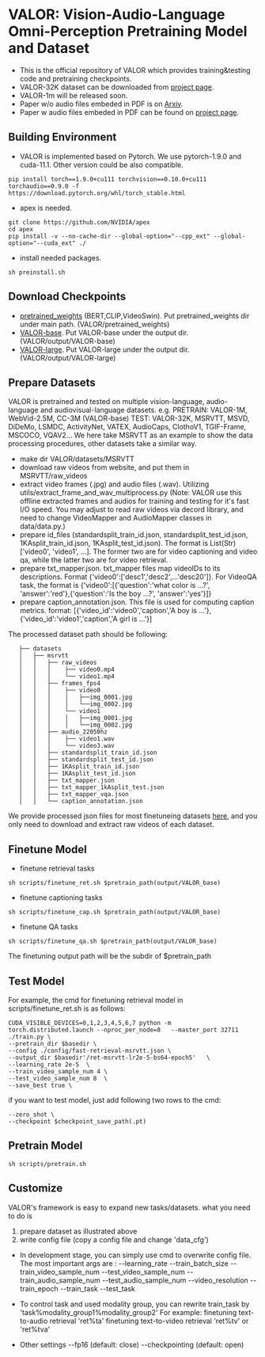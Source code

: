 # VALOR: Vision-Audio-Language Omni-Perception Pretraining Model and Dataset
- This is the official repository of VALOR which provides training&testing code and pretraining checkpoints.
- VALOR-32K dataset can be downloaded from  [project page](https://casia-iva-group.github.io/projects/VALOR/download.html).
- VALOR-1m will be released soon.
- Paper w/o audio files embeded in PDF is on [Arxiv](https://arxiv.org/abs/2304.08345).
- Paper w audio files embeded in PDF can be found on [project page](https://casia-iva-group.github.io/projects/VALOR/download.html).

## Building Environment
- VALOR is implemented based on Pytorch. We use pytorch-1.9.0 and cuda-11.1. Other version could be also compatible.

```
pip install torch==1.9.0+cu111 torchvision==0.10.0+cu111 torchaudio==0.9.0 -f https://download.pytorch.org/whl/torch_stable.html
```

- apex is needed. 
```
git clone https://github.com/NVIDIA/apex
cd apex
pip install -v --no-cache-dir --global-option="--cpp_ext" --global-option="--cuda_ext" ./
```
- install needed packages.
```
sh preinstall.sh
```

## Download Checkpoints
- [pretrained_weights](https://drive.google.com/file/d/1KyqOzQIzNcL1Q9uEGmDECHfU-8CCd4kk/view?usp=sharing) (BERT,CLIP,VideoSwin).
Put pretrained_weights dir under main path. (VALOR/pretrained_weights)
- [VALOR-base](https://drive.google.com/file/d/1l-G255vTPt6XKMK-Ln42Jz_raGzipL84/view?usp=sharing).
Put VALOR-base  under the output dir. (VALOR/output/VALOR-base)
- [VALOR-large](https://drive.google.com/file/d/1qFb9ejO-FLUTfZQkW_IFJrFEWyxjs72k/view?usp=sharing).
Put VALOR-large  under the output dir. (VALOR/output/VALOR-large)


## Prepare Datasets
VALOR is pretrained and tested on multiple vision-language, audio-language and audiovisual-language datasets. 
e.g. PRETRAIN: VALOR-1M, WebVid-2.5M, CC-3M (VALOR-base)
TEST: VALOR-32K, MSRVTT, MSVD, DiDeMo, LSMDC, ActivityNet, VATEX, AudioCaps, ClothoV1, TGIF-Frame, MSCOCO, VQAV2...
We here take MSRVTT as an example to show the data processing procedures, other datasets take a similar way.

- make dir VALOR/datasets/MSRVTT
- download raw videos from website, and put them in MSRVTT/raw_videos
- extract video frames (.jpg) and audio files (.wav). Utilizing utils/extract_frame_and_wav_multiprocess.py (Note: VALOR use this offline extracted frames and audios for training and testing for it's fast I/O speed. You may adjust to read raw videos via decord library, and need to change VideoMapper and AudioMapper classes in data/data.py.)
- prepare id_files (standardsplit_train_id.json, standardsplit_test_id.json, 1KAsplit_train_id.json, 1KAsplit_test_id.json). The format is List(Str) ['video0', 'video1', ...]. The former two are for video captioning and video qa, while the latter two are for video retrieval.  
- prepare txt_mapper.json. txt_mapper files map videoIDs to its descriptions. Format {'video0':['desc1','desc2',...'desc20']}. For VideoQA task, the format is {'video0':[{'question':'what color is ...?', 'answer':'red'},{'question':'Is the boy ...?', 'answer':'yes'}]}
- prepare caption_annotation.json. This file is used for computing caption metrics. format: [{'video_id':'video0','caption','A boy is ...'}, {'video_id':'video1','caption','A girl is ...'}]

The processed  dataset path should be following:
 ```
    ├── datasets
    │   ├── msrvtt
    │   │   ├── raw_videos
    │   │   │    ├── video0.mp4
    │   │   │    └── video1.mp4
    │   │   ├── frames_fps4
    │   │   │    ├── video0
    │   │   │    │   ├──img_0001.jpg
    │   │   │    │   └──img_0002.jpg
    │   │   │    └── video1
    │   │   │    │   ├──img_0001.jpg
    │   │   │    │   └──img_0002.jpg
    │   │   ├── audio_22050hz
    │   │   │    ├── video1.wav
    │   │   │    └── video3.wav
    │   │   ├── standardsplit_train_id.json
    │   │   ├── standardsplit_test_id.json
    │   │   ├── 1KAsplit_train_id.json
    │   │   ├── 1KAsplit_test_id.json
    │   │   ├── txt_mapper.json
    │   │   ├── txt_mapper_1kAsplit_test.json    
    │   │   ├── txt_mapper_vqa.json    
    │   │   └── caption_annotation.json    
```
We provide processed json files for most finetuneing datasets [here](https://drive.google.com/file/d/1pWym3bMNW_WrOZCi5Ls-wKFpaPMbLOio/view?usp=sharing), and you only need to download and extract raw videos of each dataset.


## Finetune  Model
- finetune retrieval tasks
```
sh scripts/finetune_ret.sh $pretrain_path(output/VALOR_base)
```
- finetune captioning tasks
```
sh scripts/finetune_cap.sh $pretrain_path(output/VALOR_base)
```
- finetune QA tasks
```
sh scripts/finetune_qa.sh $pretrain_path(output/VALOR_base)
```
The finetuning output path will be the subdir of $pretrain_path

## Test Model
For example, the cmd for finetuning retrieval model  in scripts/finetune_ret.sh is as follows:

```
CUDA_VISIBLE_DEVICES=0,1,2,3,4,5,6,7 python -m torch.distributed.launch --nproc_per_node=8   --master_port 32711 ./train.py \
--pretrain_dir $basedir \
--config ./config/fast-retrieval-msrvtt.json \
--output_dir $basedir'/ret-msrvtt-lr2e-5-bs64-epoch5'   \
--learning_rate 2e-5  \
--train_video_sample_num 4 \
--test_video_sample_num 8  \
--save_best true \
```

if you want to test model, just add following two rows to the cmd:
```
--zero_shot \
--checkpoint $checkpoint_save_path(.pt)
```
## Pretrain Model
```
sh scripts/pretrain.sh
```


## Customize
VALOR's framework is easy to expand new tasks/datasets. what you need to do is 

1. prepare dataset as illustrated above
2. write config file (copy a config file and change 'data_cfg')

- In development stage, you can simply use cmd to overwrite config file. The most important args are :
--learning_rate
--train_batch_size
--train_video_sample_num
--test_video_sample_num
--train_audio_sample_num
--test_audio_sample_num
--video_resolution
--train_epoch
--train_task
--test_task

- To control task and used modality group, you can rewrite train_task by 'task%modality_group1%modality_group2'
For example: finetuning text-to-audio retrieval  'ret%ta' 
             finetuning text-to-video retrieval  'ret%tv' or 'ret%tva' 
             

- Other settings
--fp16 (default: close)
--checkpointing (default: open)




<!-- 
## Citation

If you find this code useful for your research, please consider citing:
```

```

## License

MIT -->
